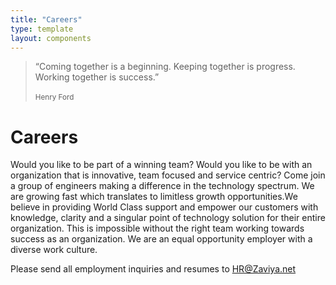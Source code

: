 ```yaml
---
title: "Careers"
type: template
layout: components
---
```



<div class="section section-frontpage">
  <div class="container content-center">
    <blockquote>
      <p class="blockquote blockquote-primary text-center">
        “Coming together is a beginning. Keeping together is progress.
Working together is success.”
        <br>
        <br>
        <small>
          Henry Ford
        </small>
      </p>
    </blockquote>
<h1 class="title smaller">Careers</h1>
    <div class="content-center text-center col-md-12 col-lg-12">
      <p>Would you like to be part of a winning team? Would you like to be with an organization that is innovative, team focused and service centric? Come join a group of engineers making a difference in the technology spectrum. We are growing fast which translates to limitless growth opportunities.We believe in providing World Class support and empower our customers with knowledge, clarity and a singular point of technology solution for their entire organization. This is impossible without the right team working towards success as an organization. We are an equal opportunity employer with a diverse work culture.</p><p>
Please send all employment inquiries and resumes to <a href="mailto:HR@Zaviya.net?Subject=Career" target="_top">HR@Zaviya.net</a>
</p>
    </div>
  </div>
</div>
